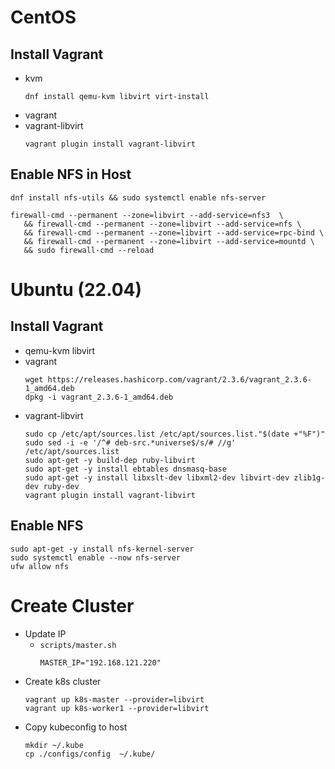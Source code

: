 # CentOS
## Install Vagrant
- kvm
    ```shell
    dnf install qemu-kvm libvirt virt-install
    ```
- vagrant
- vagrant-libvirt
    ```
    vagrant plugin install vagrant-libvirt
    ```
## Enable NFS in Host
```shell
dnf install nfs-utils && sudo systemctl enable nfs-server
```
```shell
firewall-cmd --permanent --zone=libvirt --add-service=nfs3  \
   && firewall-cmd --permanent --zone=libvirt --add-service=nfs \
   && firewall-cmd --permanent --zone=libvirt --add-service=rpc-bind \
   && firewall-cmd --permanent --zone=libvirt --add-service=mountd \
   && sudo firewall-cmd --reload
```
# Ubuntu (22.04)
## Install Vagrant
- qemu-kvm libvirt
- vagrant
    ```shell
    wget https://releases.hashicorp.com/vagrant/2.3.6/vagrant_2.3.6-1_amd64.deb
    dpkg -i vagrant_2.3.6-1_amd64.deb
    ```
- vagrant-libvirt
    ```shell
    sudo cp /etc/apt/sources.list /etc/apt/sources.list."$(date +"%F")"
    sudo sed -i -e '/^# deb-src.*universe$/s/# //g' /etc/apt/sources.list
    sudo apt-get -y build-dep ruby-libvirt
    sudo apt-get -y install ebtables dnsmasq-base
    sudo apt-get -y install libxslt-dev libxml2-dev libvirt-dev zlib1g-dev ruby-dev
    vagrant plugin install vagrant-libvirt
    ```
## Enable NFS
```shell
sudo apt-get -y install nfs-kernel-server
sudo systemctl enable --now nfs-server
ufw allow nfs
```
# Create Cluster
- Update IP
    - `scripts/master.sh`
        ```
        MASTER_IP="192.168.121.220"
        ```
- Create k8s cluster
    ```
    vagrant up k8s-master --provider=libvirt
    vagrant up k8s-worker1 --provider=libvirt
    ```
- Copy kubeconfig to host
    ```
    mkdir ~/.kube
    cp ./configs/config  ~/.kube/
    ```
